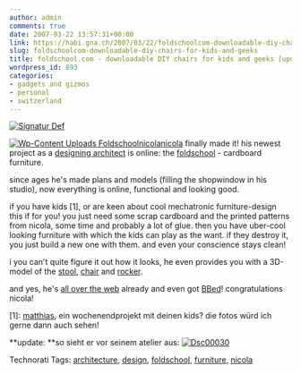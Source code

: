 ```yaml
---
author: admin
comments: true
date: 2007-03-22 13:57:31+00:00
link: https://habi.gna.ch/2007/03/22/foldschoolcom-downloadable-diy-chairs-for-kids-and-geeks/
slug: foldschoolcom-downloadable-diy-chairs-for-kids-and-geeks
title: foldschool.com - downloadable DIY chairs for kids and geeks [update]
wordpress_id: 893
categories:
- gadgets and gizmos
- personal
- switzerland
---
```


[![Signatur Def](https://habi.gna.ch/wp-content/uploads/2007/03/signatur-def-tm.jpg)](https://habi.gna.ch/wp-content/uploads/2007/03/signatur-def.jpg)


[![ Wp-Content Uploads Foldschoolnicola](https://habi.gna.ch/wp-content/uploads/2007/03/wp-content-uploads-foldschoolnicola-tm.jpg)](https://habi.gna.ch/wp-content/uploads/2007/03/wp-content-uploads-foldschoolnicola.jpg)[nicola](http://flickr.com/photos/habi/tags/nicola) finally made it!
his newest project as a [designing architect](http://www.nicolafrombern.com/) is online: the [foldschool](http://www.foldschool.com/) - cardboard furniture.

since ages he's made plans and models (filling the shopwindow in his studio), now everything is online, functional and looking good.

if you have kids [1], or are keen about cool mechatronic furniture-design this if for you!
you just need some scrap cardboard and the printed patterns from nicola, some time and probably a lot of glue. then you have uber-cool looking furniture with which the kids can play as the want. if they destroy it, you just build a new one with them. and even your conscience stays clean!

i you can't quite figure it out how it looks, he even provides you with a 3D-model of the [stool](http://www.foldschool.com/_objects/quicktime/stool.html), [chair](http://www.foldschool.com/_objects/quicktime/chair.html) and [rocker](http://www.foldschool.com/_objects/quicktime/rocker.html).

and yes, he's [all over the web](http://technorati.com/search/foldschool) already and even got [BBed](http://www.boingboing.net/2007/03/21/fold_your_own_kids_f.html)!
congratulations nicola!

[1]: [matthias](http://www.gutfeldt.ch/matthias/blog/index.php), ein wochenendprojekt mit deinen kids? die fotos würd ich gerne dann auch sehen!

**update: **so sieht er vor seinem atelier aus:
[![Dsc00030](https://habi.gna.ch/wp-content/uploads/2007/03/dsc00030-tm.jpg)](https://habi.gna.ch/wp-content/uploads/2007/03/dsc00030.jpg)  




Technorati Tags: [architecture](http://www.technorati.com/tag/architecture), [design](http://www.technorati.com/tag/design), [foldschool](http://www.technorati.com/tag/foldschool), [furniture](http://www.technorati.com/tag/furniture), [nicola](http://www.technorati.com/tag/nicola)
